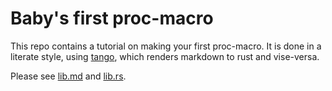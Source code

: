 # Baby's first proc-macro

This repo contains a tutorial on making your first proc-macro. It is done in a
literate style, using [tango](https://crates.io/crates/tango), which renders
markdown to rust and vise-versa.

Please see [lib.md](src/lib.md) and [lib.rs](src/lib.rs).

